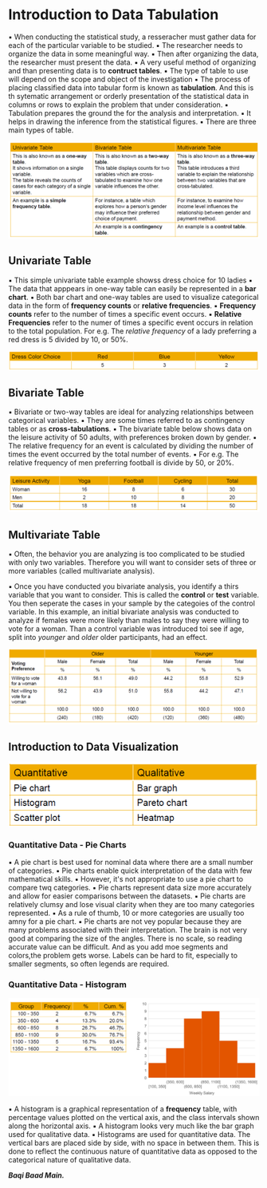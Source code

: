 # Introduction to Data Tabulation

▪ When conducting the statistical study, a resseracher must gather data for each of the particular variable to be studied.
▪ The researcher needs to organize the data in some meaningful way.
▪ Then after organizing the data, the researcher must present the data.
▪ A very useful method of organizing and than presenting data is to **contruct tables**.
▪ The type of table to use will depend on the scope and object of the investigation
▪ The process of placing classified data into tabular form is known as **tabulation**. And this is th sytematic arrangement or orderly presentation of the statistical data in columns or rows to explain the problem that under consideration.
▪ Tabulation prepares the ground the for the analysis and interpretation.
▪ It helps in drawing the inference from the statistical figures.
▪ There are three main types of table.

![Data Tabulation](DataTabulation.png)

## Univariate Table

▪ This simple univariate table example showss dress choice for 10 ladies
▪ The data that apppears in one-way table can easily be represented in a **bar chart**.
▪ Both bar chart and one-way tables are used to visualize categorical data in the form of **frequency counts** or **relative frequencies**.
▪ **Frequency counts** refer to the number of times a specific event occurs.
▪ **Relative Frequencies** refer to the numer of times a specific event occurs in relation to the total population.
For e.g. The _relative frequency_ of a lady preferring a red dress is 5 divided by 10, or 50%.

![Univariate Table](UnivariateTable.png)

## Bivariate Table

▪ Bivariate or two-way tables are ideal for analyzing relationships between categorical variables.
▪ They are some times referred to as contingency tables or as **cross-tabulations**.
▪ The bivariate table below shows data on the leisure activity of 50 adults, with preferences  broken down by gender.
▪ The relative frequency for an event is calculated by dividing the number of times the event occurred by the total number of events.
▪ For e.g. The relative frequency of men preferring football is divide by 50, or 20%.

![Bivariate Table](BivariateTable.png)

## Multivariate Table

▪ Often, the behavior you are analyzing is too complicated to be studied with only two variables. Therefore you will want to consider sets of three or more variables (called multivariate analysis).

▪ Once you have conducted  you bivariate analysis, you identify a thirs variable that you want to consider.
This is called the **control** or **test** variable.
You then seperate the cases in your sample by the categoies of the control variable.
In this example, an initial bivariate analysis was conducted to analyze if females were more likely than males to say they were willing to vote for a woman.
Than a control variable was introduced toi see if age, split into _younger_ and _older_ older participants, had an effect.

![Multivariate Table](MultivariateTable.png)

## Introduction to Data Visualization

![Types Of Data Visualization](TypesOfDataVisualization.png)

### Quantitative Data - Pie Charts

▪ A pie chart is best used for nominal data where there are a small number of categories.
▪ Pie charts enable quick interpretation of the data with few mathematical skills.
▪ However, it's not appropriate to use a pie chart to compare twq categories.
▪ Pie charts represent data size more accurately and allow for easier comparisons between the datasets.
▪ Pie charts are relatively clumsy and lose visual clarity when they are too many categories represented.
▪ As a rule of thumb, 10 or more categories are usually too amny for a pie chart.
▪ Pie charts are not vey popular because they are many problems associated with their interpretation. The brain is not very good at comparing the size of the angles. There is no scale, so reading accurate value can be difficult. And as you add moe segments and colors,the problem gets worse. Labels can be hard to fit, especially to smaller segments, so often legends are required.

### Quantitative Data - Histogram

![Types Of Data Visualization](Histogram.png)

▪ A histogram is a graphical representation of a **frequency** table, with percentage values plotted on the vertical axis, and the class intervals shown along the horizontal axis.
▪ A histogram looks very much like the bar graph used for qualitative data.
▪ Histograms are used for quantitative data.
The vertical bars are placed side by side, with no space in between them. This is done to reflect the continuous nature of quantitative data as opposed to the categorical nature of qualitative data.

_**Baqi Baad Main.**_
